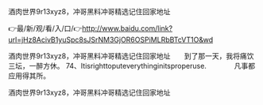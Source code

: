 酒肉世界9r13xyz8，冲哥黑料冲哥精选记住回家地址

👉最/新/观/看/入/口/👉http://www.baidu.com/link?url=jHz8AcivB1yuSpc8sJSrNM3GjOR6OSPiMLRbBTcVT1O&wd

酒肉世界9r13xyz8，冲哥黑料冲哥精选记住回家地址　　到了那一天，我将痛饮三坛，一醉方休。
	74、Itisrighttoputeverythinginitsproperuse.　　　　凡事都应用得其所。


酒肉世界9r13xyz8，冲哥黑料冲哥精选记住回家地址

